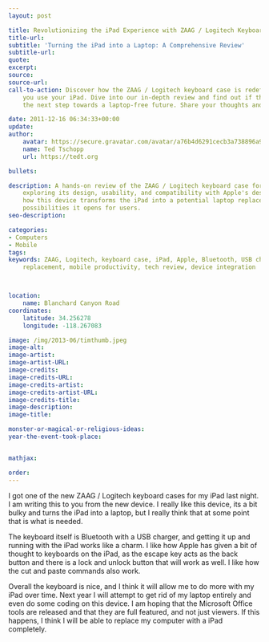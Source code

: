 ```yaml
---
layout: post

title: Revolutionizing the iPad Experience with ZAAG / Logitech Keyboard Case
title-url:
subtitle: 'Turning the iPad into a Laptop: A Comprehensive Review'
subtitle-url:
quote:
excerpt:
source:
source-url:
call-to-action: Discover how the ZAAG / Logitech keyboard case is redefining the way
    you use your iPad. Dive into our in-depth review and find out if this gadget is
    the next step towards a laptop-free future. Share your thoughts and comments below!

date: 2011-12-16 06:34:33+00:00
update:
author:
    avatar: https://secure.gravatar.com/avatar/a76b4d6291cecb3a738896a971bfb903?s=512&d=mp&r=g
    name: Ted Tschopp
    url: https://tedt.org

bullets:

description: A hands-on review of the ZAAG / Logitech keyboard case for the iPad,
    exploring its design, usability, and compatibility with Apple's design. Learn
    how this device transforms the iPad into a potential laptop replacement and the
    possibilities it opens for users.
seo-description:

categories:
- Computers
- Mobile
tags:
keywords: ZAAG, Logitech, keyboard case, iPad, Apple, Bluetooth, USB charger, laptop
    replacement, mobile productivity, tech review, device integration



location:
    name: Blanchard Canyon Road
coordinates:
    latitude: 34.256278
    longitude: -118.267083

image: /img/2013-06/timthumb.jpeg
image-alt:
image-artist:
image-artist-URL:
image-credits:
image-credits-URL:
image-credits-artist:
image-credits-artist-URL:
image-credits-title:
image-description:
image-title:

monster-or-magical-or-religious-ideas:
year-the-event-took-place:


mathjax:

order:
---
```

I got one of the new ZAAG / Logitech keyboard cases for my iPad last night. I am writing this to you from the new device. I really like this device, its a bit bulky and turns the iPad into a laptop, but I really think that at some point that is what is needed.

The keyboard itself is Bluetooth with a USB charger, and getting it up and running with the iPad works like a charm. I like how Apple has given a bit of thought to keyboards on the iPad, as the escape key acts as the back button and there is a lock and unlock button that will work as well. I like how the cut and paste commands also work.

Overall the keyboard is nice, and I think it will allow me to do more with my iPad over time. Next year I will attempt to get rid of my laptop entirely and even do some coding on this device. I am hoping that the Microsoft Office tools are released and that they are full featured, and not just viewers. If this happens, I think I will be able to replace my computer with a iPad completely.